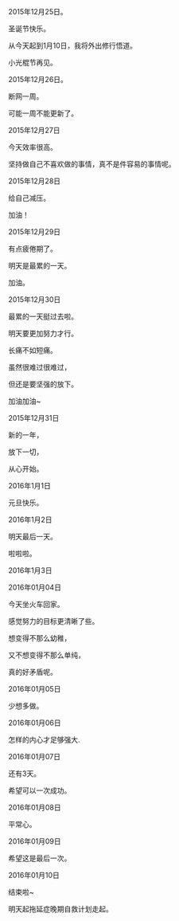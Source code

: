 2015年12月25日。

圣诞节快乐。

从今天起到1月10日，我将外出修行悟道。

小光棍节再见。

2015年12月26日。

断网一周。

可能一周不能更新了。

2015年12月27日

今天效率很高。

坚持做自己不喜欢做的事情，真不是件容易的事情呢。

2015年12月28日

给自己减压。

加油！

2015年12月29日

有点疲倦期了。

明天是最累的一天。

加油。

2015年12月30日

最累的一天挺过去啦。

明天要更加努力才行。

长痛不如短痛。

虽然很难过很难过，

但还是要坚强的放下。

加油加油~

2015年12月31日

新的一年，

放下一切，

从心开始。

2016年1月1日

元旦快乐。

2016年1月2日

明天最后一天。

啦啦啦。

2016年1月3日

2016年01月04日

今天坐火车回家。

感觉努力的目标更清晰了些。

想变得不那么幼稚，

又不想变得不那么单纯，

真的好矛盾呢。

2016年01月05日

少想多做。

2016年01月06日

怎样的内心才足够强大.

2016年01月07日

还有3天。

希望可以一次成功。

2016年01月08日

平常心。

2016年01月09日

希望这是最后一次。

2016年01月10日

结束啦~

明天起拖延症晚期自救计划走起。
